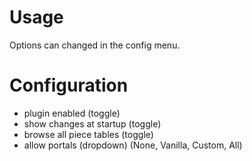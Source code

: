 # Usage

Options can changed in the config menu.

# Configuration

- plugin enabled (toggle)
- show changes at startup (toggle)
- browse all piece tables (toggle)
- allow portals (dropdown) (None, Vanilla, Custom, All)